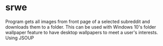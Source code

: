 # srwe

Program gets all images from front page of a selected subreddit and downloads them to a folder. 
This can be used with Windows 10's folder wallpaper feature to have desktop wallpapers to meet a user's interests.
Using JSOUP

